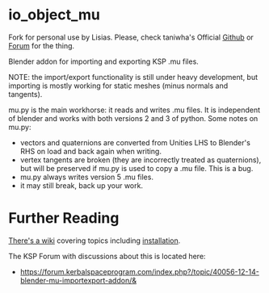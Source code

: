 io_object_mu
==========

Fork for personal use by Lisias. Please, check taniwha's Official [Github](https://github.com/taniwha/io_object_mu) or [Forum](https://forum.kerbalspaceprogram.com/index.php?/topic/40056-*) for the thing.

Blender addon for importing and exporting KSP .mu files.

NOTE: the import/export functionality is still under heavy development, but
importing is mostly working for static meshes (minus normals and tangents).

mu.py is the main workhorse: it reads and writes .mu files. It is independent
of blender and works with both versions 2 and 3 of python. Some notes on mu.py:

* vectors and quaternions are converted from Unities LHS to Blender's RHS on
load and back again when writing.
* vertex tangents are broken (they are incorrectly treated as quaternions), but
will be preserved if mu.py is used to copy a .mu file. This is a bug.
* mu.py always writes version 5 .mu files.
* it may still break, back up your work.

Further Reading
===============

[There's a wiki](https://github.com/taniwha/io_object_mu/wiki) covering topics
including [installation](https://github.com/taniwha/io_object_mu/wiki/Installation).

The KSP Forum with discussions about this is located here:
* https://forum.kerbalspaceprogram.com/index.php?/topic/40056-12-14-blender-mu-importexport-addon/&

